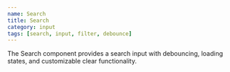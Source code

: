 ```yaml
---
name: Search
title: Search
category: input
tags: [search, input, filter, debounce]
---
```

The Search component provides a search input with debouncing, loading states, and customizable clear functionality.